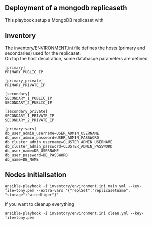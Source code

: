 Deployment of a mongodb replicaseth 
-----------------------------------------------------

This playbook setup a MongoDB replicaset with

Inventory
---------

The inventory/ENVIRONMENT.ini file defines the hosts (primary and secondaries) used for the replicaset.  
On top the host decalration, some databasqe parameters are defined

```
[primary]
PRIMARY_PUBLIC_IP

[primary_private]
PRIMARY_PRIVATE_IP

[secondary]
SECONDARY_1_PUBLIC_IP
SECONDARY_2_PUBLIC_IP

[secondary_private]
SECONDARY_1_PRIVATE_IP
SECONDARY_2_PRIVATE_IP

[primary:vars]
db_user_admin_username=USER_ADMIN_USERNAME
db_user_admin_password=USER_ADMIN_PASSWORD
db_cluster_admin_username=CLUSTER_ADMIN_USERNAME
db_cluster_admin_password=CLUSTER_ADMIN_PASSWORD
db_user_name=DB_USERNAME
db_user_password=DB_PASSWORD
db_name=DB_NAME
```

Nodes initialisation
--------------------

```ansible-playbook -i inventory/environment.ini main.yml --key-file=tony.pem --extra-vars '{"replSet":"replicasetname", "storage":"wiredtiger"}'```

If you want to cleanup everything

```ansible-playbook -i inventory/environment.ini clean.yml --key-file=tony.pem```

